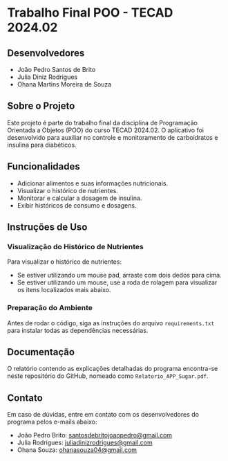 
# Trabalho Final POO - TECAD 2024.02

## Desenvolvedores
- João Pedro Santos de Brito
- Julia Diniz Rodrigues
- Ohana Martins Moreira de Souza

## Sobre o Projeto
Este projeto é parte do trabalho final da disciplina de Programação Orientada a Objetos (POO) do curso TECAD 2024.02. 
O aplicativo foi desenvolvido para auxiliar no controle e monitoramento de carboidratos e insulina para diabéticos.

## Funcionalidades
- Adicionar alimentos e suas informações nutricionais.
- Visualizar o histórico de nutrientes.
- Monitorar e calcular a dosagem de insulina.
- Exibir históricos de consumo e dosagens.

## Instruções de Uso
### Visualização do Histórico de Nutrientes
Para visualizar o histórico de nutrientes:
- Se estiver utilizando um mouse pad, arraste com dois dedos para cima.
- Se estiver utilizando um mouse, use a roda de rolagem para visualizar os itens localizados mais abaixo.

### Preparação do Ambiente
Antes de rodar o código, siga as instruções do arquivo `requirements.txt` para instalar todas as dependências necessárias.

## Documentação
O relatório contendo as explicações detalhadas do programa encontra-se neste repositório do GitHub, nomeado como `Relatorio_APP_Sugar.pdf`.

## Contato
Em caso de dúvidas, entre em contato com os desenvolvedores do programa pelos e-mails abaixo:
- João Pedro Brito: santosdebritojoaopedro@gmail.com
- Julia Rodrigues: juliadinizrodrigues@gmail.com
- Ohana Souza: ohanasouza04@gmail.com
